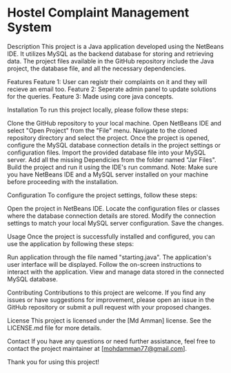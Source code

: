 # Hostel Complaint Management System

Description
This project is a Java application developed using the NetBeans IDE. It utilizes MySQL as the backend database for storing and retrieving data. The project files available in the GitHub repository include the Java project, the database file, and all the necessary dependencies.

Features
Feature 1: User can registr their complaints on it and they will recieve an email too.
Feature 2: Seperate admin panel to update solutions for the queries.
Feature 3: Made using core java concepts.

Installation
To run this project locally, please follow these steps:

Clone the GitHub repository to your local machine.
Open NetBeans IDE and select "Open Project" from the "File" menu.
Navigate to the cloned repository directory and select the project.
Once the project is opened, configure the MySQL database connection details in the project settings or configuration files.
Import the provided database file into your MySQL server.
Add all the missing Dependicies from the folder named "Jar Files".
Build the project and run it using the IDE's run command.
Note: Make sure you have NetBeans IDE and a MySQL server installed on your machine before proceeding with the installation.

Configuration
To configure the project settings, follow these steps:

Open the project in NetBeans IDE.
Locate the configuration files or classes where the database connection details are stored.
Modify the connection settings to match your local MySQL server configuration.
Save the changes.

Usage
Once the project is successfully installed and configured, you can use the application by following these steps:

Run application through the file named "starting.java".
The application's user interface will be displayed.
Follow the on-screen instructions to interact with the application.
View and manage data stored in the connected MySQL database.

Contributing
Contributions to this project are welcome. If you find any issues or have suggestions for improvement, please open an issue in the GitHub repository or submit a pull request with your proposed changes.

License
This project is licensed under the [Md Amman] license. See the LICENSE.md file for more details.

Contact
If you have any questions or need further assistance, feel free to contact the project maintainer at [mohdamman77@gmail.com].

Thank you for using this project!




